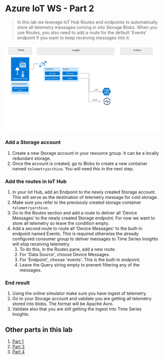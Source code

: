 # Azure IoT WS - Part 2

> In this lab we leverage IoT Hub Routes and endpoints to automatically store all telemetry messages coming in into Storage Blobs. When you use Routes, you also need to add a route for the default 'Events' endpoint if you want to keep receiving messages into it.

![picture alt](media/part2-architecture.png "Azure Architecture")

### Add a Storage account
1. Create a new Storage account in your resource group. It can be a locally redundant storage.
1. Once the account is created, go to Blobs to create a new container named `telemetryarchive`. You will need this in the next step.

### Add the routes in IoT Hub

1. In your Iot Hub, add an Endpoint to the newly created Storage account. This will serve as the destination of telemetry message for cold storage.
1. Make sure you refer to the previsouly created storage container `telemetryarchive`.
1. Go to the Routes section and add a route to deliver all 'Device Messages' to the newly created Storage endpoint. For now we want to store all telemetry so leave the condition empty. 
1. Add a second route to route all 'Device Messages' to the built-in endpoint named Events. This is required otherwise the already configured consumer group to deliver messages to Time Series Insights will stop receiving telemetry. 
    1. To do this, in the Routes pane, add a new route. 
    1. For 'Data Source', choose Device Messages.
    1. For 'Endpoint', choose 'events'. This is the built-in endpoint.
    1. Leave the Query string empty to prevent filtering any of the messages.


### End result 

1. Using the online simulator make sure you have ingest of telemetry.
1. Go to your Storage account and validate you are getting all telemetry stored into blobs. The format will be Apache Avro.
1. Validate also that you are still getting the ingest into Time Series Insights.


## Other parts in this lab

1. [Part 1](part1.md)
1. [Part 3](part3.md)
1. [Part 4](part4.md)
